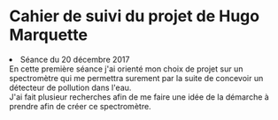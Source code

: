 Cahier de suivi du projet de Hugo Marquette
==
<li>Séance du 20 décembre 2017</li>
En cette première séance j'ai orienté mon choix de projet sur un spectromètre qui me permettra surement par la suite de concevoir un détecteur de pollution dans l'eau.
<br/>
J'ai fait plusieur recherches afin de me faire une idée de la démarche à prendre afin de créer ce spectromètre.

